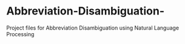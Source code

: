 # Abbreviation-Disambiguation-
Project files for Abbreviation Disambiguation using Natural Language Processing
